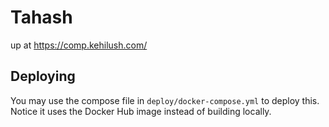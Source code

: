 # Tahash

up at https://comp.kehilush.com/

## Deploying

You may use the compose file in `deploy/docker-compose.yml` to deploy this. Notice it uses the Docker Hub image instead of building locally.
